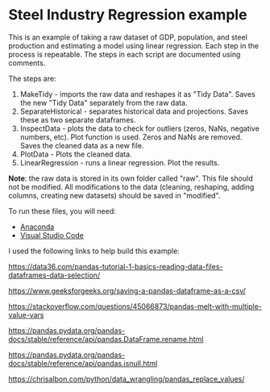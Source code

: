 # Steel Industry Regression example
This is an example of taking a raw dataset of GDP, population, and steel production and estimating a model using linear regression. Each step in the process is repeatable. The steps in each script are documented using comments.

The steps are:

1. MakeTidy - imports the raw data and reshapes it as "Tidy Data". Saves the new "Tidy Data" separately from the raw data.
2. SeparateHistorical - separates historical data and projections. Saves these as two separate dataframes.
3. InspectData - plots the data to check for outliers (zeros, NaNs, negative numbers, etc). Plot function is used. Zeros and NaNs are removed. Saves the cleaned data as a new file.
4. PlotData - Plots the cleaned data.
5. LinearRegression - runs a linear regression. Plot the results.

**Note**: the raw data is stored in its own folder called "raw". This file should not be modified. All modifications to the data (cleaning, reshaping, adding columns, creating new datasets) should be saved in "modified".

To run these files, you will need:
- [Anaconda](https://www.anaconda.com/)
- [Visual Studio Code](https://code.visualstudio.com/)

I used the following links to help build this example:

<https://data36.com/pandas-tutorial-1-basics-reading-data-files-dataframes-data-selection/>

<https://www.geeksforgeeks.org/saving-a-pandas-dataframe-as-a-csv/>

<https://stackoverflow.com/questions/45066873/pandas-melt-with-multiple-value-vars>

<https://pandas.pydata.org/pandas-docs/stable/reference/api/pandas.DataFrame.rename.html>

<https://pandas.pydata.org/pandas-docs/stable/reference/api/pandas.isnull.html>

<https://chrisalbon.com/python/data_wrangling/pandas_replace_values/>